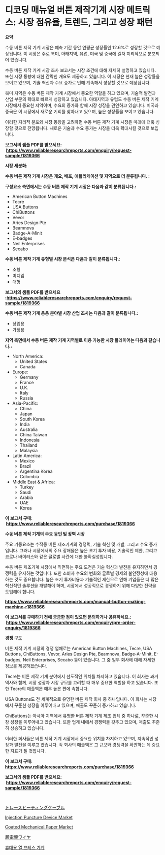 <p><h1>디코딩 매뉴얼 버튼 제작기계 시장 메트릭스: 시장 점유율, 트렌드, 그리고 성장 패턴</h1></p><p><strong>요약</strong></p>
<p><p>수동 버튼 제작 기계 시장은 예측 기간 동안 연평균 성장률인 12.6%로 성장할 것으로 예상됩니다. 이 시장은 주로 북미, 아태지역, 유럽, 미국 및 중국에 걸쳐 지리적으로 분포되어 있습니다.</p><p>수동 버튼 제작 기계 시장 조사 보고서는 시장 조건에 대해 자세히 설명하고 있습니다. 또한 시장 동향에 대한 간략한 개요도 제공하고 있습니다. 이 시장은 현재 높은 성장률을 보이고 있으며, 기술 혁신과 수요 증가로 인해 계속해서 성장할 것으로 예상됩니다.</p><p>북미 지역은 수동 버튼 제작 기계 시장에서 중요한 역할을 하고 있으며, 기술적 발전과 산업 부문의 확대로 빠르게 성장하고 있습니다. 아태지역과 유럽도 수동 버튼 제작 기계 시장에서 중요한 지역이며, 수요의 증가와 함께 시장 성장을 견인하고 있습니다. 미국과 중국은 이 시장에서 새로운 기회를 찾아내고 있으며, 높은 성장률을 보이고 있습니다.</p><p>이러한 지리적 분포와 시장 동향을 고려하면 수동 버튼 제작 기계 시장은 미래에 더욱 성장할 것으로 전망됩니다. 새로운 기술과 수요 증가는 시장을 더욱 확대시킬 것으로 보입니다.</p></p>
<p><strong>보고서의 샘플 PDF를 받으세요: &nbsp;<a href="https://www.reliableresearchreports.com/enquiry/request-sample/1819366">https://www.reliableresearchreports.com/enquiry/request-sample/1819366</a></strong></p>
<p><strong>시장 세분화:</strong></p>
<p><strong> 수동 버튼 제작 기계 시장은 개요, 배포, 애플리케이션 및 지역으로 더 분류됩니다. :</strong></p>
<p><strong>구성요소 측면에서는 수동 버튼 제작 기계 시장은 다음과 같이 분류됩니다.:</strong></p>
<p><ul><li>American Button Machines</li><li>Tecre</li><li>USA Buttons</li><li>ChiButtons</li><li>Vevor</li><li>Aries Design Pte</li><li>Beamnova</li><li>Badge-A-Minit</li><li>E-badges</li><li>Neil Enterprises</li><li>Secabo</li></ul></p>
<p><strong> 수동 버튼 제작 기계 유형별 시장 분석은 다음과 같이 분류됩니다.:</strong></p>
<p><ul><li>소형</li><li>미디엄</li><li>대형</li></ul></p>
<p><strong>보고서의 샘플 PDF를 받으세요 :<a href="https://www.reliableresearchreports.com/enquiry/request-sample/1819366">https://www.reliableresearchreports.com/enquiry/request-sample/1819366</a></strong></p>
<p><strong> 수동 버튼 제작 기계 응용 분야별 시장 산업 조사는 다음과 같이 분류됩니다.:</strong></p>
<p><ul><li>상업용</li><li>가정용</li></ul></p>
<p><strong>지역 측면에서 수동 버튼 제작 기계 지역별로 이용 가능한 시장 플레이어는 다음과 같습니다.:</strong></p>
<p><ul>
    <li>
        North America:
        <ul>
            <li>United States</li>
            <li>Canada</li>
        </ul>
    </li>
    <li>
        Europe:
        <ul>
            <li>Germany</li>
            <li>France</li>
            <li>U.K.</li>
            <li>Italy</li>
            <li>Russia</li>
        </ul>
    </li>
    <li>
        Asia-Pacific:
        <ul>
            <li>China</li>
            <li>Japan</li>
            <li>South Korea</li>
            <li>India</li>
            <li>Australia</li>
            <li>China Taiwan</li>
            <li>Indonesia</li>
            <li>Thailand</li>
            <li>Malaysia</li>
        </ul>
    </li>
    <li>
        Latin America:
        <ul>
            <li>Mexico</li>
            <li>Brazil</li>
            <li>Argentina Korea</li>
            <li>Colombia</li>
        </ul>
    </li>
    <li>
        Middle East & Africa:
        <ul>
            <li>Turkey</li>
            <li>Saudi</li>
            <li>Arabia</li>
            <li>UAE</li>
            <li>Korea</li>
        </ul>
    </li>
    </ul></p>
<p><strong>이 보고서 구매: &nbsp;<a href="https://www.reliableresearchreports.com/purchase/1819366">https://www.reliableresearchreports.com/purchase/1819366</a></strong></p>
<p><strong>수동 버튼 제작 기계의 주요 동인 및 장벽 시장</strong></p>
<p><p>주요 기동요소는 수작동 버튼 제조기계의 경쟁력, 기술 혁신 및 개발, 그리고 수요 증가입니다. 그러나 시장에서의 주요 장애물은 높은 초기 투자 비용, 기술적인 제한, 그리고 코로나 바이러스와 같은 글로벌 사건에 대한 불확실성입니다.</p><p>수동 버튼 제조기계 시장에서 직면하는 주요 도전은 기술 혁신과 발전을 유지하면서 경쟁력을 유지하는 것입니다. 또한 소비자 수요의 변화와 글로벌 경제의 불안정성에 대응하는 것도 중요합니다. 높은 초기 투자비용과 기술적인 제한으로 인해 기업들은 더 많은 혁신적인 솔루션을 개발해야 하며, 시장에서 성공적으로 경쟁하기 위해 다양한 전략을 도입해야 합니다.</p></p>
<p><strong><a href="https://www.reliableresearchreports.com/manual-button-making-machine-r1819366">https://www.reliableresearchreports.com/manual-button-making-machine-r1819366</a></strong></p>
<p><strong>이 보고서를 구매하기 전에 궁금한 점이 있으면 문의하거나 공유하세요.: &nbsp;<a href="https://www.reliableresearchreports.com/enquiry/pre-order-enquiry/1819366">https://www.reliableresearchreports.com/enquiry/pre-order-enquiry/1819366</a></strong></p>
<p><strong>경쟁 구도</strong></p>
<p><p>버튼 제작 기계 시장의 경쟁 업체로는 American Button Machines, Tecre, USA Buttons, ChiButtons, Vevor, Aries Design Pte, Beamnova, Badge-A-Minit, E-badges, Neil Enterprises, Secabo 등이 있습니다. 그 중 일부 회사에 대해 자세한 정보를 제공하겠습니다.</p><p>Tecre는 버튼 제작 기계 분야에서 선도적인 위치를 차지하고 있습니다. 이 회사는 과거 역사와 함께, 시장 성장과 시장 규모를 고려할 때 매우 중요한 역할을 하고 있습니다. 또한 Tecre의 매출액은 매우 높은 편에 속합니다.</p><p>USA Buttons도 전 세계적으로 유명한 버튼 제작 회사 중 하나입니다. 이 회사는 시장에서 꾸준한 성장을 이루어내고 있으며, 매출도 꾸준히 증가하고 있습니다.</p><p>ChiButtons는 아시아 지역에서 유명한 버튼 제작 기계 제조 업체 중 하나로, 꾸준한 시장 성장을 이루어내고 있습니다. 또한 업계 내에서 경쟁력을 갖추고 있으며, 매출도 꾸준히 상승하고 있습니다.</p><p>이러한 회사들은 버튼 제작 기계 시장에서 중요한 위치를 차지하고 있으며, 지속적인 성장과 발전을 이루고 있습니다. 각 회사의 매출액은 그 규모와 경쟁력을 확인하는 데 중요한 지표가 될 것입니다.</p></p>
<p><strong>이 보고서 구매: &nbsp; <a href="https://www.reliableresearchreports.com/purchase/1819366">https://www.reliableresearchreports.com/purchase/1819366</a></strong></p>
<p><strong>보고서의 샘플 PDF를 받으세요: &nbsp;<a href="https://www.reliableresearchreports.com/enquiry/request-sample/1819366">https://www.reliableresearchreports.com/enquiry/request-sample/1819366</a></strong><strong></strong></p>
<p>&nbsp;</p>
<p><p><a href="https://github.com/schmahlson/Market-Research-Report-List-1/blob/main/487926332581.md">トレースヒーティングケーブル</a></p><p><a href="https://shimmer-gardenia-37a.notion.site/Injection-Puncture-Device-Market-Size-CAGR-Trends-2024-2030-316005a90bb549e7b89c9cc314fa8ab0">Injection Puncture Device Market</a></p><p><a href="https://issuu.com/reportprime-2/docs/coated-mechanical-paper-market-size-2030.pptx">Coated Mechanical Paper Market</a></p><p><a href="https://github.com/zjkmgcs938405/Market-Research-Report-List-1/blob/main/788570432583.md">超電導ワイヤ</a></p><p><a href="https://github.com/KellyLyncyh543964/Market-Research-Report-List-1/blob/main/708298429634.md">휴대용 열 프레스 기계</a></p></p>